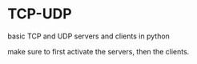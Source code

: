 # TCP-UDP
basic TCP and UDP servers and clients in python

make sure to first activate the servers, then the clients.
